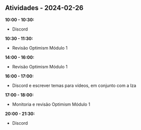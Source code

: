 ## Atividades - 2024-02-26

**10:00 - 10:30:**

* Discord

**10:30 - 11:30:**

* Revisão Optimism Módulo 1

**14:00 - 16:00:**

* Revisão Optimism Módulo 1

**16:00 - 17:00:**

* Discord e escrever temas para vídeos, em conjunto com a Iza

**17:00 - 18:00:**

* Monitoria e revisão Optimism Módulo 1

**20:00 - 21:30:**

* Discord